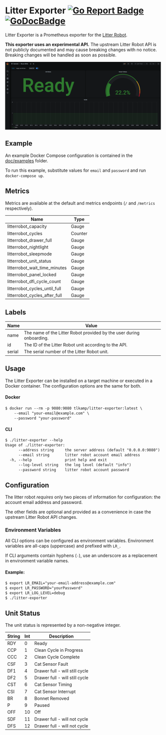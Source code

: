 # Litter Exporter  [![Go Report Badge]][Go Report] [![GoDocBadge]][GoDocLink]

Litter Exporter is a Prometheus exporter for the [Litter Robot](https://www.litter-robot.com/).

**This exporter uses an experimental API.** The upstream Litter Robot API is not publicly documented and may cause breaking
changes with no notice. Breaking changes will be handled as soon as possible.

![dashboard](doc/img/litter-exporter-dash.png)

## Example
An example Docker Compose configuration is contained in the [doc/examples](doc/examples) folder.

To run this example, substitute values for `email` and `password` and run `docker-compose up`.

## Metrics
Metrics are available at the default and metrics endpoints (`/` and `/metrics` respectively).

| Name                          | Type    |
|-------------------------------|---------|
| litterrobot_capacity          | Gauge   |
| litterrobot_cycles            | Counter |
| litterrobot_drawer_full       | Gauge   |
| litterrobot_nightlight        | Gauge   |
| litterrobot_sleepmode         | Gauge   |
| litterrobot_unit_status       | Gauge   |
| litterrobot_wait_time_minutes | Gauge   |
| litterrobot_panel_locked      | Gauge   |
| litterrobot_dfi_cycle_count    | Gauge   |
| litterrobot_cycles_until_full | Gauge   |
| litterrobot_cycles_after_full | Gauge   |

## Labels
| Name   | Value                                                                |
|--------|----------------------------------------------------------------------|
| name   | The name of the Litter Robot provided by the user during onboarding. |
| id     | The ID of the Litter Robot unit according to the API.                |
| serial | The serial number of the Litter Robot unit.                          |

## Usage
The Litter Exporter can be installed on a target machine or executed in a Docker container. The configuration options
are the same for both.

#### Docker
```console
$ docker run --rm -p 9080:9080 tlkamp/litter-exporter:latest \
    --email "your-email@example.com" \
    --password "your-password"
```

#### CLI
```console
$ ./litter-exporter --help
Usage of ./litter-exporter:
      --address string     the server address (default "0.0.0.0:9080")
      --email string       litter robot account email address
  -h, --help               print help and exit
      --log-level string   the log level (default "info")
      --password string    litter robot account password
```

## Configuration
The litter robot _requires_ only two pieces of information for configuration: the account email address and password.

The other fields are optional and provided as a convenience in case the upstream Litter Robot API changes.

### Environment Variables
All CLI options can be configured as environment variables. Environment variables are all-caps (uppercase) and
prefixed with `LR_`.

If CLI arguments contain hyphens (`-`), use an underscore as a replacement in environment variable names.

#### Example:
```console
$ export LR_EMAIL="your-email-address@example.com"
$ export LR_PASSWORD="yourPassword"
$ export LR_LOG_LEVEL=debug
$ ./litter-exporter
```

## Unit Status
The unit status is represented by a non-negative integer.

| **String** | **Int** | **Description**                      |
|------------|---------|--------------------------------------|
| RDY        | 0       | Ready                                |
| CCP        | 1       | Clean Cycle in Progress              |
| CCC        | 2       | Clean Cycle Complete                 |!
| CSF        | 3       | Cat Sensor Fault                     |
| DF1        | 4       | Drawer full - will still cycle       |
| DF2        | 5       | Drawer full - will still cycle       |
| CST        | 6       | Cat Sensor Timing                    |
| CSI        | 7       | Cat Sensor Interrupt                 |
| BR         | 8       | Bonnet Removed                       |
| P          | 9       | Paused                               |
| OFF        | 10      | Off                                  |
| SDF        | 11      | Drawer full - will not cycle         |
| DFS        | 12      | Drawer full - will not cycle         |

[Go Report Badge]: https://goreportcard.com/badge/github.com/tlkamp/litter-exporter
[Go Report]: https://goreportcard.com/report/github.com/tlkamp/litter-exporter
[GoDocBadge]: https://godoc.org/github.com/tlkamp/litter-exporter?status.svg
[GoDocLink]: https://godoc.org/github.com/tlkamp/litter-exporter

